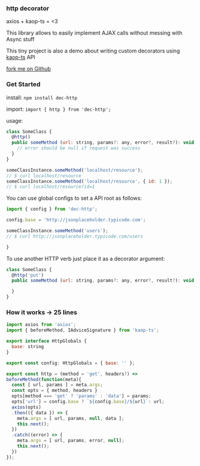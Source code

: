 ### http decorator

axios + kaop-ts = <3

This library allows to easily implement AJAX calls without messing with Async stuff

This tiny project is also a demo about writing custom decorators using [kaop-ts](https://www.npmjs.com/package/kaop-ts) API

[fork me on Github](https://github.com/k1r0s/kaop-ts/)

### Get Started

install: `npm install dec-http`

import: `import { http } from 'dec-http';`

usage:

```javascript
class SomeClass {
  @http()
  public someMethod (url: string, params?: any, error?, result?): void {
    // error should be null if request was success
  }
}

someClassInstance.someMethod('localhost/resource');
// $ curl localhost/resource
someClassInstance.someMethod('localhost/resource', { id: 1 });
// $ curl localhost/resource?id=1
```
You can use global configs to set a API root as follows:

```javascript
import { config } from 'dec-http';

config.base = 'http://jsonplaceholder.typicode.com';

someClassInstance.someMethod('users');
// $ curl http://jsonplaceholder.typicode.com/users

}
```

To use another HTTP verb just place it as a decorator argument:

```javascript
class SomeClass {
  @http('put')
  public someMethod (url: string, params?: any, error?, result?): void {

  }
}
```

### How it works -> 25 lines

```javascript
import axios from 'axios';
import { beforeMethod, IAdviceSignature } from 'kaop-ts';

export interface HttpGlobals {
  base: string
}

export const config: HttpGlobals = { base: '' };

export const http = (method = 'get', headers?) =>
beforeMethod(function(meta){
  const [ url, params ] = meta.args;
  const opts = { method, headers }
  opts[method === 'get' ? 'params' : 'data'] = params;
  opts['url'] = config.base ? `${config.base}/${url}`: url;
  axios(opts)
  .then(({ data }) => {
    meta.args = [ url, params, null, data ];
    this.next();
  })
  .catch((error) => {
    meta.args = [ url, params, error, null];
    this.next();
  })
});
```
